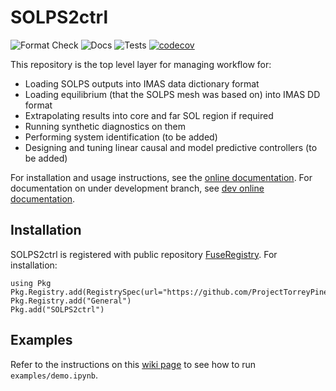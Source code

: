 # SOLPS2ctrl

![Format Check](https://github.com/ProjectTorreyPines/SOLPS2ctrl.jl/actions/workflows/format_check.yml/badge.svg)
![Docs](https://github.com/ProjectTorreyPines/SOLPS2ctrl.jl/actions/workflows/make_docs.yml/badge.svg)
![Tests](https://github.com/ProjectTorreyPines/SOLPS2ctrl.jl/actions/workflows/test.yml/badge.svg)
[![codecov](https://codecov.io/gh/ProjectTorreyPines/SOLPS2ctrl.jl/graph/badge.svg?token=ZJBRLAXIS1)](https://codecov.io/gh/ProjectTorreyPines/SOLPS2ctrl.jl)

This repository is the top level layer for managing workflow for:

* Loading SOLPS outputs into IMAS data dictionary format
* Loading equilibrium (that the SOLPS mesh was based on) into IMAS DD format
* Extrapolating results into core and far SOL region if required
* Running synthetic diagnostics on them
* Performing system identification (to be added)
* Designing and tuning linear causal and model predictive controllers (to be added)

For installation and usage instructions, see the [online documentation](https://projecttorreypines.github.io/SOLPS2ctrl.jl/stable). For documentation on under development branch, see [dev online documentation](https://projecttorreypines.github.io/SOLPS2ctrl.jl/dev).

## Installation

SOLPS2ctrl is registered with public repository [FuseRegistry](https://github.com/ProjectTorreyPines/FuseRegistry.jl/). For installation:

```
using Pkg
Pkg.Registry.add(RegistrySpec(url="https://github.com/ProjectTorreyPines/FuseRegistry.jl.git"))
Pkg.Registry.add("General")
Pkg.add("SOLPS2ctrl")
```

## Examples

Refer to the instructions on this [wiki page](https://github.com/ProjectTorreyPines/SOLPS2ctrl.jl/wiki/Demo) to see how to run `examples/demo.ipynb`.
